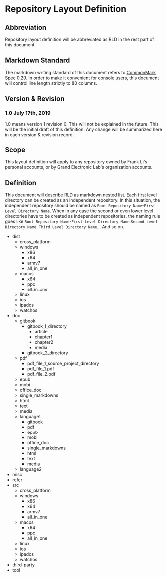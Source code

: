 # Repository Layout Definition

## Abbreviation

Repository layout definition will be abbreviated as RLD in the rest part of this
document.

## Markdown Standard

The markdown writing standard of this document refers to [CommonMark Spec][1]
0.29. In order to make it convenient for console users, this document will
control line length strictly to 80 columns.

## Version & Revision

### 1.0 July 17th, 2019

1.0 means version 1 revision 0. This will not be explained in the future. This
will be the initial draft of this definition. Any change will be summarized here
in each version & revision record.

## Scope

This layout definition will apply to any repository owned by Frank Li's personal
accounts, or by Grand Electronic Lab's organization accounts.

## Definition

This document will describe RLD as markdown nested list. Each first level
directory can be created as an independent repository. In this situation, the
independent repository should be named as `Root Repository Name`-`First Level
Directory Name`. When in any case the second or even lower level directories
have to be created as independent repositories, the naming rule goes like `Root
Repository Name`-`First Level Directory Name`.`Second Level Directory Name`.
`Third Level Directory Name`... And so on.

* dist
  + cross_platform
  + windows
    - x86
    - x64
    - armv7
    - all_in_one
  + macos
    - x64
    - ppc
    - all_in_one
  + linux
  + ios
  + ipados
  + watchos
* doc
  + gitbook
    - gitbook_1_directory
      - article
      - chapter1
      - chapter2
      - media
    - gitbook_2_directory
  + pdf
    - pdf_file_1_source_project_directory
    - pdf_file_1.pdf
    - pdf_file_2.pdf
  + epub
  + mobi
  + office_doc
  + single_markdowns
  + html
  + text
  + media
  + language1
    - gitbook
    - pdf
    - epub
    - mobi
    - office_doc
    - single_markdowns
    - html
    - text
    - media
  + language2
* misc
* refer
* src
  + cross_platform
  + windows
    - x86
    - x64
    - armv7
    - all_in_one
  + macos
    - x64
    - ppc
    - all_in_one
  + linux
  + ios
  + ipados
  + watchos
* third-party
* tool

[1]: https://spec.commonmark.org "CommonMark Official Site"